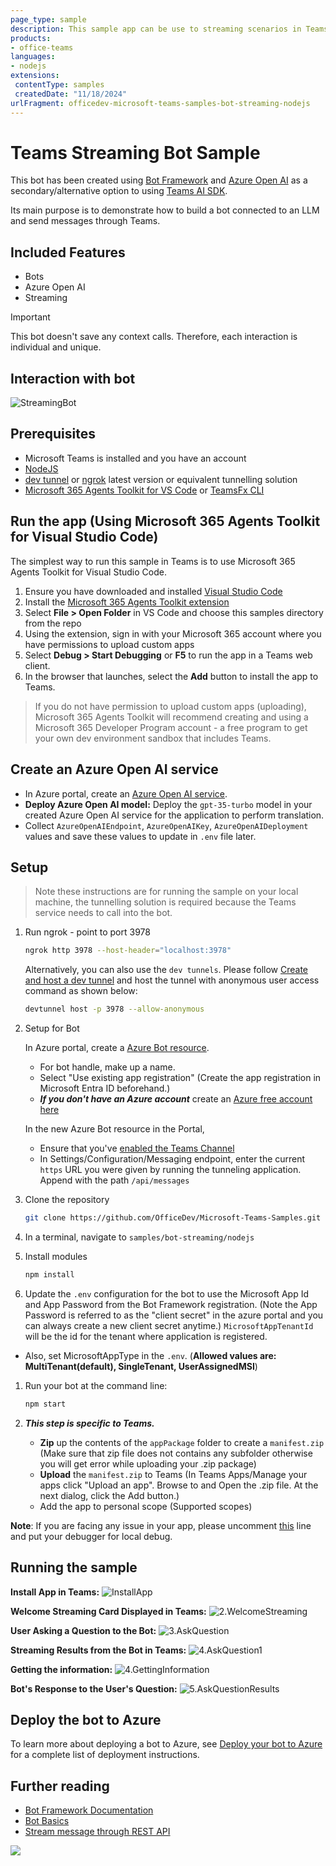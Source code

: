 ```yaml
---
page_type: sample
description: This sample app can be use to streaming scenarios in Teams using Azure Open AI and Bot Framework v4 for personal scope.
products:
- office-teams
languages:
- nodejs
extensions:
 contentType: samples
 createdDate: "11/18/2024"
urlFragment: officedev-microsoft-teams-samples-bot-streaming-nodejs
---
```


# Teams Streaming Bot Sample

This bot has been created using [Bot Framework](https://dev.botframework.com) and [Azure Open AI](https://learn.microsoft.com/en-us/azure/ai-services/openai/how-to/create-resource?pivots=web-portal) as a secondary/alternative option to using [Teams AI SDK](https://github.com/microsoft/teams-ai/tree/main/js/samples/04.ai-apps/i.teamsChefBot-streaming). 

Its main purpose is to demonstrate how to build a bot connected to an LLM and send messages through Teams.

## Included Features
* Bots
* Azure Open AI
* Streaming

> [!IMPORTANT]
> This bot doesn't save any context calls. Therefore, each interaction is individual and unique.

## Interaction with bot
![StreamingBot](Images/bot-streaming.gif)

## Prerequisites

- Microsoft Teams is installed and you have an account
- [NodeJS](https://nodejs.org/en/)
- [dev tunnel](https://learn.microsoft.com/en-us/azure/developer/dev-tunnels/get-started?tabs=windows) or [ngrok](https://ngrok.com/) latest version or equivalent tunnelling solution
- [Microsoft 365 Agents Toolkit for VS Code](https://marketplace.visualstudio.com/items?itemName=TeamsDevApp.ms-teams-vscode-extension) or [TeamsFx CLI](https://learn.microsoft.com/microsoftteams/platform/toolkit/teamsfx-cli?pivots=version-one)

## Run the app (Using Microsoft 365 Agents Toolkit for Visual Studio Code)

The simplest way to run this sample in Teams is to use Microsoft 365 Agents Toolkit for Visual Studio Code.

1. Ensure you have downloaded and installed [Visual Studio Code](https://code.visualstudio.com/docs/setup/setup-overview)
1. Install the [Microsoft 365 Agents Toolkit extension](https://marketplace.visualstudio.com/items?itemName=TeamsDevApp.ms-teams-vscode-extension)
1. Select **File > Open Folder** in VS Code and choose this samples directory from the repo
1. Using the extension, sign in with your Microsoft 365 account where you have permissions to upload custom apps
1. Select **Debug > Start Debugging** or **F5** to run the app in a Teams web client.
1. In the browser that launches, select the **Add** button to install the app to Teams.

> If you do not have permission to upload custom apps (uploading), Microsoft 365 Agents Toolkit will recommend creating and using a Microsoft 365 Developer Program account - a free program to get your own dev environment sandbox that includes Teams.

## Create an Azure Open AI service

- In Azure portal, create an [Azure Open AI service](https://learn.microsoft.com/en-us/azure/ai-services/openai/how-to/create-resource?pivots=web-portal).
- **Deploy Azure Open AI model:** Deploy the `gpt-35-turbo` model in your created Azure Open AI service for the application to perform translation.
- Collect `AzureOpenAIEndpoint`, `AzureOpenAIKey`, `AzureOpenAIDeployment` values and save these values to update in `.env` file later.

## Setup

> Note these instructions are for running the sample on your local machine, the tunnelling solution is required because
the Teams service needs to call into the bot.

1) Run ngrok - point to port 3978

   ```bash
   ngrok http 3978 --host-header="localhost:3978"
   ```  

   Alternatively, you can also use the `dev tunnels`. Please follow [Create and host a dev tunnel](https://learn.microsoft.com/en-us/azure/developer/dev-tunnels/get-started?tabs=windows) and host the tunnel with anonymous user access command as shown below:

   ```bash
   devtunnel host -p 3978 --allow-anonymous
   ```
1) Setup for Bot

   In Azure portal, create a [Azure Bot resource](https://docs.microsoft.com/azure/bot-service/bot-service-quickstart-registration).
    - For bot handle, make up a name.
    - Select "Use existing app registration" (Create the app registration in Microsoft Entra ID beforehand.)
    - __*If you don't have an Azure account*__ create an [Azure free account here](https://azure.microsoft.com/free/)
    
   In the new Azure Bot resource in the Portal, 
    - Ensure that you've [enabled the Teams Channel](https://learn.microsoft.com/azure/bot-service/channel-connect-teams?view=azure-bot-service-4.0)
    - In Settings/Configuration/Messaging endpoint, enter the current `https` URL you were given by running the tunneling application. Append with the path `/api/messages`

1) Clone the repository

    ```bash
    git clone https://github.com/OfficeDev/Microsoft-Teams-Samples.git
    ```

1) In a terminal, navigate to `samples/bot-streaming/nodejs`

1) Install modules

    ```bash
    npm install
    ```

1) Update the `.env` configuration for the bot to use the Microsoft App Id and App Password from the Bot Framework registration. (Note the App Password is referred to as the "client secret" in the azure portal and you can always create a new client secret anytime.) `MicrosoftAppTenantId` will be the id for the tenant where application is registered.
 - Also, set MicrosoftAppType in the `.env`. (**Allowed values are: MultiTenant(default), SingleTenant, UserAssignedMSI**)

1) Run your bot at the command line:

    ```bash
    npm start
    ```

1) __*This step is specific to Teams.*__
    - **Zip** up the contents of the `appPackage` folder to create a `manifest.zip` (Make sure that zip file does not contains any subfolder otherwise you will get error while uploading your .zip package)
    - **Upload** the `manifest.zip` to Teams (In Teams Apps/Manage your apps click "Upload an app". Browse to and Open the .zip file. At the next dialog, click the Add button.)
    - Add the app to personal scope (Supported scopes)

**Note**: If you are facing any issue in your app, please uncomment [this](https://github.com/OfficeDev/Microsoft-Teams-Samples/blob/main/samples/bot-streaming/nodejs/index.js#L46) line and put your debugger for local debug.

## Running the sample

**Install App in Teams:**
![InstallApp ](Images/1.InstallApp.png)

**Welcome Streaming Card Displayed in Teams:**
![2.WelcomeStreaming ](Images/2.WelcomeStreaming.png)

**User Asking a Question to the Bot:**
![3.AskQuestion ](Images/3.AskQuestion.png)

**Streaming Results from the Bot in Teams:**
![4.AskQuestion1 ](Images/4.AskQuestion1.png)

**Getting the information:**
![4.GettingInformation ](Images/4.GettingInformation.png)

**Bot's Response to the User's Question:**
![5.AskQuestionResults ](Images/5.AskQuestionResults.png)

## Deploy the bot to Azure

To learn more about deploying a bot to Azure, see [Deploy your bot to Azure](https://aka.ms/azuredeployment) for a complete list of deployment instructions.

## Further reading

- [Bot Framework Documentation](https://docs.botframework.com)
- [Bot Basics](https://docs.microsoft.com/azure/bot-service/bot-builder-basics?view=azure-bot-service-4.0)
- [Stream message through REST API](https://learn.microsoft.com/en-us/microsoftteams/platform/bots/streaming-ux?branch=pr-en-us-10850&tabs=csharp#stream-message-through-rest-api) 

<img src="https://pnptelemetry.azurewebsites.net/microsoft-teams-samples/samples/bot-streaming-nodejs" />